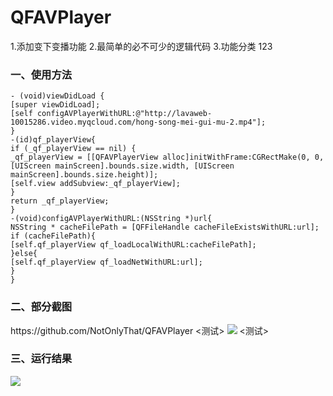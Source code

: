 # QFAVPlayer

1.添加变下变播功能
2.最简单的必不可少的逻辑代码
3.功能分类
123
<h3>一、使用方法 </h3>

```
- (void)viewDidLoad {
[super viewDidLoad];
[self configAVPlayerWithURL:@"http://lavaweb-10015286.video.myqcloud.com/hong-song-mei-gui-mu-2.mp4"];
}
-(id)qf_playerView{
if (_qf_playerView == nil) {
_qf_playerView = [[QFAVPlayerView alloc]initWithFrame:CGRectMake(0, 0, [UIScreen mainScreen].bounds.size.width, [UIScreen mainScreen].bounds.size.height)];
[self.view addSubview:_qf_playerView];
}
return _qf_playerView;
}
-(void)configAVPlayerWithURL:(NSString *)url{
NSString * cacheFilePath = [QFFileHandle cacheFileExistsWithURL:url];
if (cacheFilePath){
[self.qf_playerView qf_loadLocalWithURL:cacheFilePath];
}else{
[self.qf_playerView qf_loadNetWithURL:url];
}
}
```
<h3>二、部分截图 </h3>https://github.com/NotOnlyThat/QFAVPlayer
<测试>
<img src="https://github.com/NotOnlyThat/QFAVPlayer/blob/master/Screenshots/path.png">
<测试>
<h3>三、运行结果 </h3>
<img src="https://github.com/NotOnlyThat/QFAVPlayer/blob/master/Screenshots/cache.png">

